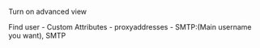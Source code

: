 Turn on advanced view

Find user - Custom Attributes - proxyaddresses - SMTP:(Main username you want), SMTP